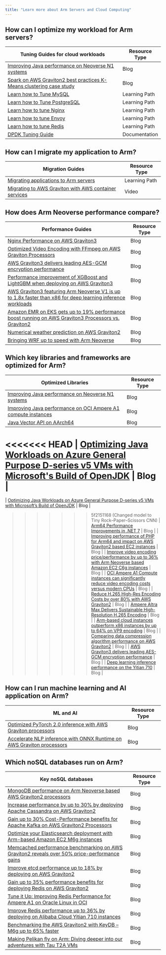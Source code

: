 ```yaml
---
title: "Learn more about Arm Servers and Cloud Computing"
---
```


## How can I optimize my workload for Arm servers? 

| Tuning Guides for cloud workloads | Resource Type |
|-----------------------------------|---------------|
| [Improving Java performance on Neoverse N1 systems](https://community.arm.com/arm-community-blogs/b/architectures-and-processors-blog/posts/java-performance-on-neoverse-n1) | Blog |
| [Spark on AWS Graviton2 best practices K-Means clustering case study](https://community.arm.com/arm-community-blogs/b/infrastructure-solutions-blog/posts/optimize-spark-on-aws-graviton2-best-practices-k-means-clustering) | Blog |
| [Learn how to Tune MySQL](https://learn.arm.com/learning-paths/servers-and-cloud-computing/mysql_tune/)  | Learning Path |
| [Learn how to Tune PostgreSQL](https://learn.arm.com/learning-paths/servers-and-cloud-computing/postgresql_tune/)  | Learning Path |
| [Learn how to tune Nginx](https://learn.arm.com/learning-paths/servers-and-cloud-computing/nginx_tune/)  | Learning Path |
| [Learn how to tune Envoy](https://learn.arm.com/learning-paths/servers-and-cloud-computing/envoy_tune/) | Learning Path |
| [Learn how to tune Redis](https://learn.arm.com/learning-paths/servers-and-cloud-computing/redis_tune/) | Learning Path |
| [DPDK Tuning Guide](https://developer.arm.com/documentation/109701/1-0/?lang=en) | Documentation |

## How can I migrate my application to Arm? 

| Migration Guides                  | Resource Type |
|-----------------------------------|---------------|
| [Migrating applications to Arm servers](https://learn.arm.com/learning-paths/servers-and-cloud-computing/migration/) | Learning Path |
| [Migrating to AWS Graviton with AWS container services](https://www.youtube.com/watch?v=9JZVomrx6uQ) | Video |

## How does Arm Neoverse performance compare?

| Performance Guides                  | Resource Type |
|-----------------------------------|---------------|
| [Nginx Performance on AWS Graviton3](https://community.arm.com/arm-community-blogs/b/infrastructure-solutions-blog/posts/nginx-performance-on-graviton-3) | Blog |
| [Optimized Video Encoding with FFmpeg on AWS Graviton Processors](https://aws.amazon.com/blogs/opensource/optimized-video-encoding-with-ffmpeg-on-aws-graviton-processors/) | Blog |
| [AWS Graviton3 delivers leading AES-GCM encryption performance](https://community.arm.com/arm-community-blogs/b/infrastructure-solutions-blog/posts/aes-gcm-optimizations-for-armv8-4-on-neoverse-v1-graviton3) | Blog |
| [Performance improvement of XGBoost and LightGBM when deploying on AWS Graviton3](https://community.arm.com/arm-community-blogs/b/infrastructure-solutions-blog/posts/xgboost-lightgbm-aws-graviton3) | Blog |
| [AWS Graviton3 featuring Arm Neoverse V1 is up to 1.8x faster than x86 for deep learning inference workloads](https://community.arm.com/arm-community-blogs/b/infrastructure-solutions-blog/posts/machine-learning-inference-on-aws-graviton3) | Blog |
| [Amazon EMR on EKS gets up to 19% performance boost running on AWS Graviton3 Processors vs. Graviton2](https://aws.amazon.com/blogs/big-data/amazon-emr-on-eks-gets-up-to-19-performance-boost-running-on-aws-graviton3-processors-vs-graviton2/) | Blog |
| [Numerical weather prediction on AWS Graviton2](https://aws.amazon.com/blogs/hpc/numerical-weather-prediction-on-aws-graviton2/) | Blog |
| [Bringing WRF up to speed with Arm Neoverse](https://community.arm.com/arm-community-blogs/b/high-performance-computing-blog/posts/bringing-wrf-up-to-speed-with-arm-neoverse) | Blog |


## Which key libraries and frameworks are optimized for Arm?

| Optimized Libraries               | Resource Type |
|-----------------------------------|---------------|
| [Improving Java performance on Neoverse N1 systems](https://community.arm.com/arm-community-blogs/b/architectures-and-processors-blog/posts/java-performance-on-neoverse-n1) | Blog |
| [Improving Java performance on OCI Ampere A1 compute instances](https://community.arm.com/arm-community-blogs/b/infrastructure-solutions-blog/posts/performance-of-specjbb2015-on-oci-ampere-a1-compute-instances) | Blog |
| [Java Vector API on AArch64](https://community.arm.com/arm-community-blogs/b/high-performance-computing-blog/posts/java-vector-api-on-aarch64) | Blog |
<<<<<<< HEAD
| [Optimizing Java Workloads on Azure General Purpose D-series v5 VMs with Microsoft's Build of OpenJDK](https://techcommunity.microsoft.com/t5/azure-compute-blog/optimizing-java-workloads-on-azure-general-purpose-d-series-v5/ba-p/3827610) | Blog |
=======
| [Optimizing Java Workloads on Azure General Purpose D-series v5 VMs with Microsoft’s Build of OpenJDK](https://techcommunity.microsoft.com/t5/azure-compute-blog/optimizing-java-workloads-on-azure-general-purpose-d-series-v5/ba-p/3827610) | Blog |
>>>>>>> 5f2151168 (Changed model to Tiny Rock–Paper–Scissors CNN)
| [Arm64 Performance Improvements in .NET 7](https://devblogs.microsoft.com/dotnet/arm64-performance-improvements-in-dotnet-7/) | Blog |
| [Improving performance of PHP for Arm64 and impact on AWS Graviton2 based EC2 instances](https://aws.amazon.com/blogs/compute/improving-performance-of-php-for-arm64-and-impact-on-amazon-ec2-m6g-instances/) | Blog |
| [Improve video encoding price/performance by up to 36% with Arm Neoverse based Amazon EC2 C6g instances](https://community.arm.com/arm-community-blogs/b/infrastructure-solutions-blog/posts/thirty-six-percent-better-video-encoding-with-aws-graviton2_2d00_based-c6g) | Blog |
| [OCI Ampere A1 Compute instances can significantly reduce video encoding costs versus modern CPUs](https://community.arm.com/arm-community-blogs/b/infrastructure-solutions-blog/posts/oracle-cloud-infrastructure-arm-based-a1) | Blog |
| [Reduce H.265 High-Res Encoding Costs by over 80% with AWS Graviton2](https://community.arm.com/arm-community-blogs/b/infrastructure-solutions-blog/posts/reduce-h-265-high-res-encoding-costs-by-over-80-with-aws-graviton2-1207706725) | Blog |
| [Ampere Altra Max Delivers Sustainable High-Resolution H.265 Encoding](https://community.arm.com/arm-community-blogs/b/infrastructure-solutions-blog/posts/ampere-altra-max-delivers-sustainable-high-resolution-h-265-video-encoding-without-compromise) | Blog |
| [Arm-based cloud instances outperform x86 instances by up to 64% on VP9 encoding](https://community.arm.com/arm-community-blogs/b/infrastructure-solutions-blog/posts/arm-outperforms-x86-by-up-to-64-percent-on-vp9) | Blog |
| [Comparing data compression algorithm performance on AWS Graviton2](https://community.arm.com/arm-community-blogs/b/infrastructure-solutions-blog/posts/comparing-data-compression-algorithm-performance-on-aws-graviton2-342166113) | Blog |
| [AWS Graviton3 delivers leading AES-GCM encryption performance](https://community.arm.com/arm-community-blogs/b/infrastructure-solutions-blog/posts/aes-gcm-optimizations-for-armv8-4-on-neoverse-v1-graviton3) | Blog |
| [Deep learning inference performance on the Yitian 710](https://community.arm.com/arm-community-blogs/b/infrastructure-solutions-blog/posts/deep-learning-yitian-710) | Blog |

## How can I run machine learning and AI application on Arm? 

| ML and AI                         | Resource Type |
|-----------------------------------|---------------|
| [Optimized PyTorch 2.0 inference with AWS Graviton processors](https://aws.amazon.com/blogs/machine-learning/optimized-pytorch-2-0-inference-with-aws-graviton-processors/) | Blog |
| [Accelerate NLP inference with ONNX Runtime on AWS Graviton processors](https://aws.amazon.com/blogs/machine-learning/accelerate-nlp-inference-with-onnx-runtime-on-aws-graviton-processors/) | Blog |

## Which noSQL databases run on Arm?

| Key noSQL databases               | Resource Type |
|-----------------------------------|---------------|
| [MongoDB performance on Arm Neoverse based AWS Graviton2 processors](https://community.arm.com/arm-community-blogs/b/infrastructure-solutions-blog/posts/mongodb-performance-on-aws-with-the-arm-graviton2) | Blog |
| [Increase performance by up to 30% by deploying Apache Cassandra on AWS Graviton2](https://community.arm.com/arm-community-blogs/b/infrastructure-solutions-blog/posts/increase-price_2d00_performance-by-deploying-cassandra-on-aws-graviton2) | Blog |
| [Gain up to 30% Cost-Performance benefits for Apache Kafka on AWS Graviton2 Processors](https://community.arm.com/arm-community-blogs/b/infrastructure-solutions-blog/posts/apache-kafka-benchmarks-on-aws-graviton2) | Blog |
| [Optimize your Elasticsearch deployment with Arm-based Amazon EC2 M6g instances](https://community.arm.com/arm-community-blogs/b/infrastructure-solutions-blog/posts/optimize-elasticsearch-deployment-arm-amazon-ec2-m6g) | Blog |
| [Memcached performance benchmarking on AWS Graviton2 reveals over 50% price-performance gains](https://community.arm.com/arm-community-blogs/b/infrastructure-solutions-blog/posts/memcached-benchmarking-aws-graviton2-50-p-p-gains) | Blog |
| [Improve etcd performance up to 18% by deploying on AWS Graviton2](https://community.arm.com/arm-community-blogs/b/infrastructure-solutions-blog/posts/improve-etcd-performance-by-18-percent-by-deploying-on-aws-graviton2) | Blog |
| [Gain up to 35% performance benefits for deploying Redis on AWS Graviton2](https://community.arm.com/arm-community-blogs/b/infrastructure-solutions-blog/posts/redis-on-aws-graviton2) | Blog |
| [Tune it Up: Improving Redis Performance for Ampere A1 on Oracle Linux in OCI](https://blogs.oracle.com/linux/post/redis-a1-oracle-linux-oci) | Blog |
| [Improve Redis performance up to 36% by deploying on Alibaba Cloud Yitian 710 instances](https://community.arm.com/arm-community-blogs/b/infrastructure-solutions-blog/posts/improve-redis-performance-by-deploying-on-alibaba-cloud-yitian-710-instances) | Blog |
| [Benchmarking the AWS Graviton2 with KeyDB – M6g up to 65% faster](https://docs.keydb.dev/blog/2020/03/02/blog-post/) | Blog |
| [Making Pelikan fly on Arm: Diving deeper into our adventures with Tau T2A VMs](https://www.gomomento.com/blog/making-pelikan-fly-on-arm-diving-deeper-into-adventures-with-tau-t2a-vms) | Blog |
